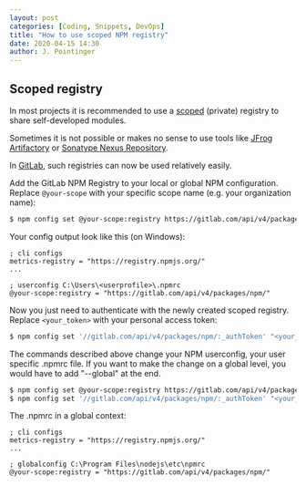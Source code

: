 ```yaml
---
layout: post
categories: [Coding, Snippets, DevOps]
title: "How to use scoped NPM registry"
date: 2020-04-15 14:30
author: J. Pointinger
---
```


## Scoped registry

In most projects it is recommended to use a [scoped](https://docs.npmjs.com/misc/scope) (private) registry to share self-developed modules.

Sometimes it is not possible or makes no sense to use tools like [JFrog Artifactory](https://jfrog.com/artifactory/) or [Sonatype Nexus Repository](https://www.sonatype.com/nexus-repository-oss).

In [GitLab](https://docs.gitlab.com/ee/user/packages/npm_registry/), such registries can now be used relatively easily. 

Add the GitLab NPM Registry to your local or global NPM configuration. Replace `@your-scope` with your specific scope name (e.g. your organization name):

```bash
$ npm config set @your-scope:registry https://gitlab.com/api/v4/packages/npm/
```

Your config output look like this (on Windows):

```text
; cli configs
metrics-registry = "https://registry.npmjs.org/"
...

; userconfig C:\Users\<userprofile>\.npmrc
@your-scope:registry = "https://gitlab.com/api/v4/packages/npm/"
```

Now you just need to authenticate with the newly created scoped registry. Replace `<your_token>` with your personal access token:

```bash
$ npm config set '//gitlab.com/api/v4/packages/npm/:_authToken' "<your_token>"
```

The commands described above change your NPM userconfig, your user specific .npmrc file. If you want to make the change on a global level, you would have to add "--global" at the end.

```bash
$ npm config set @your-scope:registry https://gitlab.com/api/v4/packages/npm/ --global
$ npm config set '//gitlab.com/api/v4/packages/npm/:_authToken' "<your_token>" --global
```

The .npmrc in a global context:

```text
; cli configs
metrics-registry = "https://registry.npmjs.org/"
...

; globalconfig C:\Program Files\nodejs\etc\npmrc
@your-scope:registry = "https://gitlab.com/api/v4/packages/npm/"
```


